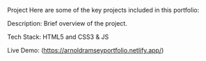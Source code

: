 Project Here are some of the key projects included in this portfolio:

Description: Brief overview of the project.

Tech Stack: HTML5 and CSS3 & JS

Live Demo: (https://arnoldramseyportfolio.netlify.app/)
